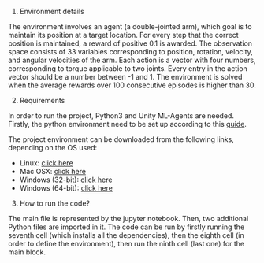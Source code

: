1. Environment details

The environment involves an agent (a double-jointed arm), which goal is to maintain its position at a target location. For every step that the correct position is maintained, a reward of positive 0.1 is awarded. The observation space consists of 33 variables corresponding to position, rotation, velocity, and angular velocities of the arm. Each action is a vector with four numbers, corresponding to torque applicable to two joints. Every entry in the action vector should be a number between -1 and 1. The environment is solved when the average rewards over 100 consecutive episodes is higher than 30. 

2. Requirements

In order to run the project, Python3 and Unity ML-Agents are needed. Firstly, the python environment need to be set up according to this [guide](https://github.com/udacity/deep-reinforcement-learning#dependencies).

The project environment can be downloaded from the following links, depending on the OS used:
- Linux: [click here](https://s3-us-west-1.amazonaws.com/udacity-drlnd/P2/Reacher/one_agent/Reacher_Linux.zip)
- Mac OSX: [click here](https://s3-us-west-1.amazonaws.com/udacity-drlnd/P2/Reacher/one_agent/Reacher.app.zip)
- Windows (32-bit): [click here](https://s3-us-west-1.amazonaws.com/udacity-drlnd/P2/Reacher/one_agent/Reacher_Windows_x86.zip)
- Windows (64-bit): [click here](https://s3-us-west-1.amazonaws.com/udacity-drlnd/P2/Reacher/one_agent/Reacher_Windows_x86_64.zip)

3. How to run the code?

The main file is represented by the jupyter notebook. Then, two additional Python files are imported in it. The code can be run by firstly running the seventh cell (which installs all the dependencies), then the eighth cell (in order to define the environment), then run the ninth cell (last one) for the main block.
